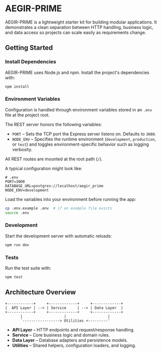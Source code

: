 # AEGIR-PRIME

AEGIR-PRIME is a lightweight starter kit for building modular applications. It demonstrates a clean separation between HTTP handling, business logic, and data access so projects can scale easily as requirements change.

## Getting Started

### Install Dependencies
AEGIR-PRIME uses Node.js and npm. Install the project's dependencies with:

```bash
npm install
```

### Environment Variables
Configuration is handled through environment variables stored in an `.env` file at the project root.

The REST server honors the following variables:

- `PORT` – Sets the TCP port the Express server listens on. Defaults to `3000`.
- `NODE_ENV` – Specifies the runtime environment (`development`, `production`, or `test`) and toggles environment-specific behavior such as logging verbosity.

All REST routes are mounted at the root path (`/`).

A typical configuration might look like:

```
# .env
PORT=3000
DATABASE_URL=postgres://localhost/aegir_prime
NODE_ENV=development
```

Load the variables into your environment before running the app:

```bash
cp .env.example .env  # if an example file exists
source .env
```

### Development
Start the development server with automatic reloads:

```bash
npm run dev
```

### Tests
Run the test suite with:

```bash
npm test
```

## Architecture Overview

```
+------------+     +-------------+     +-------------+
|  API Layer | --> | Service     | --> | Data Layer  |
+------------+     +-------------+     +-------------+
       |                   |                   |
       `-----------------> Utilities <---------'
```

- **API Layer** – HTTP endpoints and request/response handling.
- **Service** – Core business logic and domain rules.
- **Data Layer** – Database adapters and persistence models.
- **Utilities** – Shared helpers, configuration loaders, and logging.

